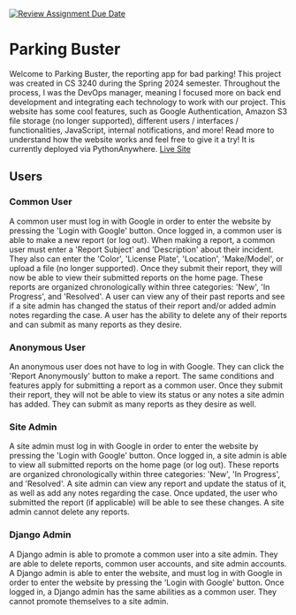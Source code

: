 [![Review Assignment Due Date](https://classroom.github.com/assets/deadline-readme-button-24ddc0f5d75046c5622901739e7c5dd533143b0c8e959d652212380cedb1ea36.svg)](https://classroom.github.com/a/qgEWmaMc)
# Parking Buster

Welcome to Parking Buster, the reporting app for bad parking! This project was created in CS 3240 during the Spring 2024 semester. Throughout the process, I was the DevOps manager, meaning I focused more on back end development and integrating each technology to work with our project. This website has some cool features, such as Google Authentication, Amazon S3 file storage (no longer supported), different users / interfaces / functionalities, JavaScript, internal notifications, and more! Read more to understand how the website works and feel free to give it a try! It is currently deployed via PythonAnywhere. [Live Site](https://neallang.pythonanywhere.com/)

## Users

### Common User
A common user must log in with Google in order to enter the website by pressing the 'Login with Google' button. Once logged in, a common user is able to make a new report (or log out). When making a report, a common user must enter a 'Report Subject' and 'Description' about their incident. They also can enter the 'Color', 'License Plate', 'Location', 'Make/Model', or upload a file (no longer supported). Once they submit their report, they will now be able to view their submitted reports on the home page. These reports are organized chronologically within three categories:  'New', 'In Progress', and 'Resolved'. A user can view any of their past reports and see if a site admin has changed the status of their report and/or added admin notes regarding the case. A user has the ability to delete any of their reports and can submit as many reports as they desire.

### Anonymous User
An anonymous user does not have to log in with Google. They can click the 'Report Anonymously' button to make a report. The same conditions and features apply for submitting a report as a common user. Once they submit their report, they will not be able to view its status or any notes a site admin has added. They can submit as many reports as they desire as well.

### Site Admin
A site admin must log in with Google in order to enter the website by pressing the 'Login with Google' button. Once logged in, a site admin is able to view all submitted reports on the home page (or log out). These reports are organized chronologically within three categories:  'New', 'In Progress', and 'Resolved'. A site admin can view any report and update the status of it, as well as add any notes regarding the case. Once updated, the user who submitted the report (if applicable) will be able to see these changes. A site admin cannot delete any reports.

### Django Admin
A Django admin is able to promote a common user into a site admin. They are able to delete reports, common user accounts, and site admin accounts. A Django admin is able to enter the website, and must log in with Google in order to enter the website by pressing the 'Login with Google' button. Once logged in, a Django admin has the same abilities as a common user. They cannot promote themselves to a site admin.
